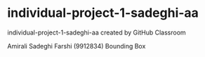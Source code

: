 # individual-project-1-sadeghi-aa
individual-project-1-sadeghi-aa created by GitHub Classroom

Amirali Sadeghi Farshi (9912834)
Bounding Box
